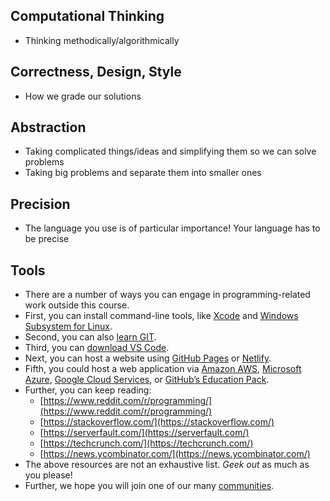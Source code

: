 ## Computational Thinking
- Thinking methodically/algorithmically 
## Correctness, Design, Style
- How we grade our solutions
## Abstraction
- Taking complicated things/ideas and simplifying them so we can solve problems
- Taking big problems and separate them into smaller ones
## Precision
- The language you use is of particular importance! Your language has to be precise
## Tools
- There are a number of ways you can engage in programming-related work outside this course.
- First, you can install command-line tools, like [Xcode](https://developer.apple.com/xcode/) and [Windows Subsystem for Linux](https://learn.microsoft.com/en-us/windows/wsl/about).
- Second, you can also [learn GIT](https://youtu.be/MJUJ4wbFm_A).
- Third, you can [download VS Code](https://code.visualstudio.com/).
- Next, you can host a website using [GitHub Pages](https://pages.github.com/) or [Netlify](https://www.netlify.com/).
- Fifth, you could host a web application via [Amazon AWS](https://aws.amazon.com/education/awseducate/), [Microsoft Azure](https://azure.microsoft.com/en-us/free/students/), [Google Cloud Services](https://cloud.google.com/edu/students), or [GitHub’s Education Pack](https://education.github.com/pack).
- Further, you can keep reading:
   - [https://www.reddit.com/r/programming/](https://www.reddit.com/r/programming/)
   - [https://stackoverflow.com/](https://stackoverflow.com/)
   - [https://serverfault.com/](https://serverfault.com/)
   - [https://techcrunch.com/](https://techcrunch.com/)
   - [https://news.ycombinator.com/](https://news.ycombinator.com/)
- The above resources are not an exhaustive list. _Geek out_ as much as you please!
- Further, we hope you will join one of our many [communities](https://cs50.harvard.edu/x/communities).